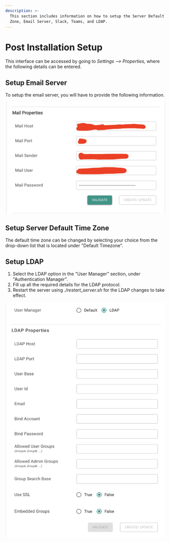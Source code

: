 ```yaml
---
description: >-
  This section includes information on how to setup the Server Default Time
  Zone, Email Server, Slack, Teams, and LDAP.
---
```


# Post Installation Setup

This interface can be accessed by going to _Settings --&gt; Properties,_ where the following details can be entered.

## Setup Email Server

To setup the email server, you will have to provide the following information.

![](../.gitbook/assets/screen-shot-2021-04-14-at-3.54.12-pm.png)

## Setup Server Default Time Zone

The default time zone can be changed by selecting your choice from the drop-down list that is located under "Default Timezone".

## Setup LDAP

1. Select the LDAP option in the "User Manager" section, under "Authentication Manager". 
2. Fill up all the required details for the LDAP protocol. 
3. Restart the server using _./restart\_server.sh_ for the LDAP changes to take effect.



![](../.gitbook/assets/screen-shot-2021-04-14-at-4.07.05-pm.png)





